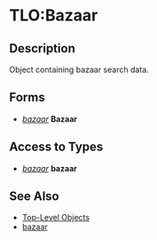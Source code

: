 # TLO:Bazaar

## Description

Object containing bazaar search data.

## Forms

* [_bazaar_](mq2bzsrch-datatype-bazaar.md) **Bazaar**

## Access to Types

* [_bazaar_](mq2bzsrch-datatype-bazaar.md) **bazaar**

## See Also

* [Top-Level Objects](../../../data-types-and-top-level-objects/top-level-objects/)
* [bazaar](mq2bzsrch-datatype-bazaar.md)

